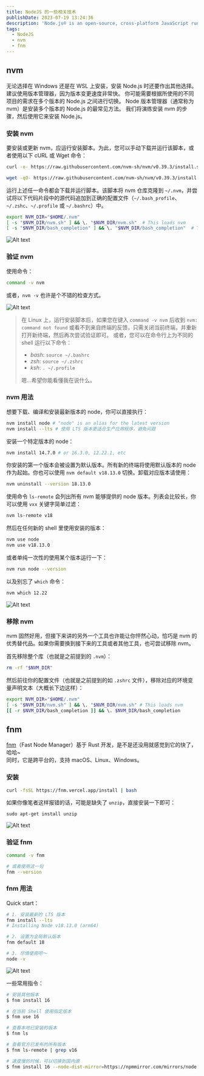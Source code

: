 ```yaml
---
title: NodeJS 的一些相关技术
publishDate: 2023-07-19 13:24:36
description: 'Node.js® is an open-source, cross-platform JavaScript runtime environment.'
tags:
  - NodeJS
  - nvm
  - fnm
---
```


## nvm

无论选择在 Windows 还是在 WSL 上安装，安装 Node.js 时还要作出其他选择。 建议使用版本管理器，因为版本变更速度非常快。 你可能需要根据所使用的不同项目的需求在多个版本的 Node.js 之间进行切换。 Node 版本管理器（通常称为 nvm）是安装多个版本的 Node.js 的最常见方法。 我们将演练安装 nvm 的步骤，然后使用它来安装 Node.js。

### 安装 nvm

要安装或更新 nvm，应运行安装脚本。为此，您可以手动下载并运行该脚本，或者使用以下 cURL 或 Wget 命令：

```bash
curl -o- https://raw.githubusercontent.com/nvm-sh/nvm/v0.39.3/install.sh | bash
```

```bash
wget -qO- https://raw.githubusercontent.com/nvm-sh/nvm/v0.39.3/install.sh | bash
```

运行上述任一命令都会下载并运行脚本。该脚本将 nvm 仓库克隆到 `~/.nvm`，并尝试将以下代码片段中的源代码追加到正确的配置文件（`~/.bash_profile`、`~/.zshc`、`~/.profile` 或 `~/.bashrc`）中。

```bash
export NVM_DIR="$HOME/.nvm"
[ -s "$NVM_DIR/nvm.sh" ] && \. "$NVM_DIR/nvm.sh"  # This loads nvm
[ -s "$NVM_DIR/bash_completion" ] && \. "$NVM_DIR/bash_completion"  # This loads nvm bash_completion
```

![Alt text](Pasted_image_20230129235827.png)

### 验证 nvm

使用命令：

```bash
command -v nvm
```

或者，`nvm -v` 也许是个不错的检查方式。

![Alt text](Pasted_image_20230130000053.png)

> 在 Linux 上，运行安装脚本后，如果您在键入 `command -v nvm` 后收到 `nvm: command not found` 或看不到来自终端的反馈，只需关闭当前终端，并重新打开新终端，然后再次尝试验证即可。 或者，您可以在命令行上为不同的 shell 运行以下命令：
>
> - _bash_: `source ~/.bashrc`
> - _zsh_: `source ~/.zshrc`
> - _ksh_: `. ~/.profile`
>
> 嗯...希望你能看懂我在说什么。

### nvm 用法

想要下载、编译和安装最新版本的 node，你可以直接执行：

```bash
nvm install node # "node" is an alias for the latest version
nvm install --lts # 使用 LTS 版本更适合生产应用程序，避免问题
```

安装一个特定版本的 node：

```bash
nvm install 14.7.0 # or 16.3.0, 12.22.1, etc
```

你安装的第一个版本会被设置为默认版本。所有新的终端将使用默认版本的 node 作为起始。你也可以使用 `nvm default v18.13.0` 切换。卸载对应版本请使用：

```bash
nvm uninstall --version 18.13.0
```

使用命令 `ls-remote` 会列出所有 nvm 能够提供的 node 版本。列表会比较长，你可以使用 `vxx` 关键字简单过滤：

```bash
nvm ls-remote v18
```

然后在任何新的 shell 里使用安装的版本：

```bash
nvm use node
nvm use v18.13.0
```

或者单纯一次性的使用某个版本运行一下：

```bash
nvm run node --version
```

以及别忘了 `which` 命令：

```bash
nvm which 12.22
```

![Alt text](Pasted_image_20230130001335.png)

### 移除 nvm

nvm 固然好用，但接下来讲的另外一个工具也许能让你怦然心动，恰巧是 nvm 的优秀替代品。如果你需要换到接下来的工具或者其他工具，也可尝试移除 nvm。

首先移除整个库（也就是之前提到的 `.nvm`）：

```bash
rm -rf "$NVM_DIR"
```

然后前往你的配置文件（也就是之前提到的如 `.zshrc` 文件），移除对应的环境变量声明文本（大概长下边这样）：

```bash
export NVM_DIR="$HOME/.nvm"
[ -s "$NVM_DIR/nvm.sh" ] && \. "$NVM_DIR/nvm.sh" # This loads nvm
[[ -r $NVM_DIR/bash_completion ]] && \. $NVM_DIR/bash_completion
```

## fnm

[fnm](https://github.com/Schniz/fnm)（Fast Node Manager）基于 Rust 开发，是不是还没用就感觉到它的快了，哈哈~  
同时，它是跨平台的，支持 macOS、Linux、Windows。

### 安装

```bash
curl -fsSL https://fnm.vercel.app/install | bash
```

如果你像笔者这样报错的话，可能是缺失了 `unzip`，直接安装一下即可：

```
sudo apt-get install unzip
```

![Alt text](Pasted_image_20230130003738.png)

### 验证 fnm

```bash
command -v fnm

# 或者使用这一句
fnm --version
```

### fnm 用法

Quick start：

```bash
# 1. 安装最新的 LTS 版本
fnm install --lts
# Installing Node v18.13.0 (arm64)

# 2. 设置为全局默认版本
fnm default 18

# 3. 尽情使用吧～
node -v
```

![Alt text](Pasted_image_20230130004314.png)

一些常用指令：

```bash
# 安装其他版本
$ fnm install 16

# 在当前 Shell 使用指定版本
$ fnm use 16

# 查看本地已安装的版本
$ fnm ls

# 查看官方已发布的所有版本
$ fnm ls-remote | grep v16

# 速度慢的时候，可以切换到国内源
$ fnm install 16 --node-dist-mirror=https://npmmirror.com/mirrors/node
```
